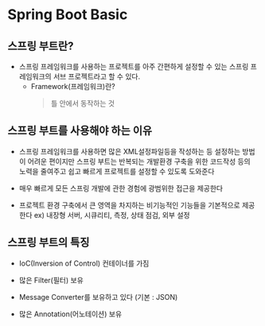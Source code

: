 # Spring Boot Basic

## 스프링 부트란?

* 스프링 프레임워크를 사용하는 프로젝트를 아주 간편하게 설정할 수 있는 스프링 프레임워크의 서브 프로젝트라고 할 수 있다.
    * Framework(프레임워크)란?
        > 틀 안에서 동작하는 것

## 스프링 부트를 사용해야 하는 이유

* 스프링 프레임워크를 사용하면 많은 XML설정파일등을 작성하는 등 설정하는 방법이 어려운 편이지만 스프링 부트는 반복되는 개발환경 구축을 위한 코드작성 등의 노력을 줄여주고 쉽고 빠르게 프로젝트를 설정할 수 있도록 도와준다

* 매우 빠르게 모든 스프링 개발에 관한 경험에 광범위한 접근을 제공한다

* 프로젝트 환경 구축에서 큰 영역을 차지하는 비기능적인 기능들을 기본적으로 제공한다 
ex) 내장형 서버, 시큐리티, 측정, 상태 점검, 외부 설정

## 스프링 부트의 특징

* IoC(Inversion of Control) 컨테이너를 가짐

* 많은 Filter(필터) 보유

* Message Converter를 보유하고 있다 (기본 : JSON)

* 많은 Annotation(어노테이션) 보유